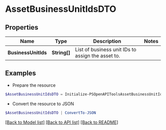 # AssetBusinessUnitIdsDTO
## Properties

Name | Type | Description | Notes
------------ | ------------- | ------------- | -------------
**BusinessUnitIds** | **String[]** | List of business unit IDs to assign the asset to. | 

## Examples

- Prepare the resource
```powershell
$AssetBusinessUnitIdsDTO = Initialize-PSOpenAPIToolsAssetBusinessUnitIdsDTO  -BusinessUnitIds [1,2,3]
```

- Convert the resource to JSON
```powershell
$AssetBusinessUnitIdsDTO | ConvertTo-JSON
```

[[Back to Model list]](../README.md#documentation-for-models) [[Back to API list]](../README.md#documentation-for-api-endpoints) [[Back to README]](../README.md)

